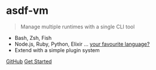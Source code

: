 <!-- ![logo](_media.asdf-vm-logo.svg) -->

# asdf-vm

> Manage multiple runtimes with a single CLI tool

<!-- insert asciinema or other gif here -->

- Bash, Zsh, Fish
- Node.js, Ruby, Python, Elixir ... [your favourite language?](plugins-all?id=plugin-list)
- Extend with a simple plugin system

[GitHub](https://github.com/asdf-vm/asdf)
[Get Started](core-manage-asdf-vm)